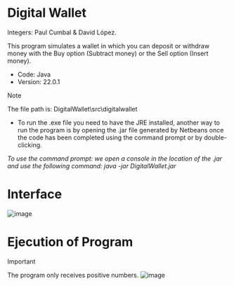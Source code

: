 # Digital Wallet
Integers: Paul Cumbal & David López.

This program simulates a wallet in which you can deposit or withdraw money with the Buy option (Subtract money) or the Sell option (Insert money).

* Code: Java
* Version: 22.0.1
  
> [!NOTE]
> The file path is: DigitalWallet\src\digitalwallet

* To run the .exe file you need to have the JRE installed, another way to run the program is by opening the .jar file generated by Netbeans once the code
has been completed using the command prompt or by double-clicking.

*To use the command prompt: we open a console in the location of the .jar and use the following command: java -jar DigitalWallet.jar*

# Interface
![image](https://github.com/paulcc18/Digital-Wallet/blob/main/Captura%20de%20pantalla%202024-06-24%20223335.png)

# Ejecution of Program
> [!IMPORTANT]
> The program only receives positive numbers.
![image](https://github.com/paulcc18/Digital-Wallet/blob/main/Captura%20de%20pantalla%202024-06-24%20223502.png)
 

